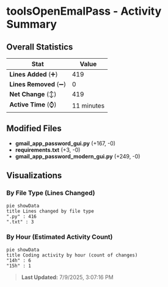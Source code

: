 # toolsOpenEmalPass - Activity Summary 

## Overall Statistics

| Stat                   | Value                                                             |
| ---------------------- | ----------------------------------------------------------------- |
| **Lines Added** (➕)   | 419                                          |
| **Lines Removed** (➖) | 0                                        |
| **Net Change** (↕)    | 419                |
| **Active Time** (⌚)   | 11 minutes |


## Modified Files
- **gmail_app_password_gui.py** (+167, -0)
- **requirements.txt** (+3, -0)
- **gmail_app_password_modern_gui.py** (+249, -0)

## Visualizations

### By File Type (Lines Changed)

```mermaid
pie showData
title Lines changed by file type
".py" : 416
".txt" : 3
```

### By Hour (Estimated Activity Count)

```mermaid
pie showData
title Coding activity by hour (count of changes)
"14h" : 6
"15h" : 1
```


> **Last Updated:** 7/9/2025, 3:07:16 PM